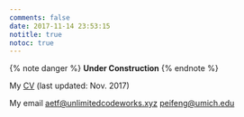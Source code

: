 ```yaml
---
comments: false
date: 2017-11-14 23:53:15
notitle: true
notoc: true
---
```


{% note danger %}
__Under Construction__
{% endnote %}

My [CV](/assets/dl/cv.pdf) (last updated: Nov. 2017)

My email aetf@unlimitedcodeworks.xyz  peifeng@umich.edu